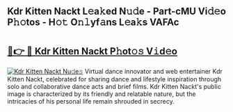 ## Kdr Kitten Nackt L𝚎a𝚔ed N𝚞𝚍e - Part-cMU Vi𝚍𝚎o P𝚑𝚘tos - H𝚘𝚝 O𝚗𝚕yf𝚊ns L𝚎a𝚔s VAFAc

# <h2><a href="http://kfak14c.oniu.top/?m=Kdr+Kitten+Nackt">🔗👉 🔴 Kdr Kitten Nackt P𝚑ot𝚘𝚜 V𝚒d𝚎o</a></h2>

[![Kdr Kitten Nackt Nu𝚍e𝚜](https://i.imgur.com/0qMVB7G.gif)](http://kfak14c.oniu.top/?m=Kdr+Kitten+Nackt)
Virtual dance innovator and web entertainer Kdr Kitten Nackt, celebrated for sharing dance and lifestyle inspiration through solo and collaborative dance acts and brief films. Kdr Kitten Nackt's public image is characterized by its friendly and relatable nature, but the intricacies of his personal life remain shrouded in secrecy.  
